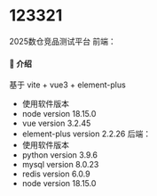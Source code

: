 # 123321
2025数仓竞品测试平台
前端：
#### 🌈 介绍

基于 vite + vue3 + element-plus

- 使用软件版本
- node version 18.15.0
- vue  version 3.2.45
- element-plus  version 2.2.26
后端：
- 使用软件版本
- python version 3.9.6
- mysql version 8.0.23
- redis version 6.0.9
- node version 18.15.0
